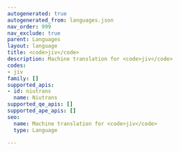 ```yaml
---
autogenerated: true
autogenerated_from: languages.json
nav_order: 999
nav_exclude: true
parent: Languages
layout: language
title: <code>jiv</code>
description: Machine translation for <code>jiv</code>
codes:
- jiv
family: []
supported_apis:
- id: niutrans
  name: Niutrans
supported_qe_apis: []
supported_ape_apis: []
seo:
  name: Machine translation for <code>jiv</code>
  type: Language

---
```


